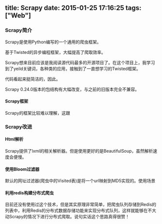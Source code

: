 title: Scrapy
date: 2015-01-25 17:16:25
tags: ["Web"]
---

### Scrapy简介

Scrapy是使用Python编写的一个通用的爬虫框架。

基于Twisted的异步编程框架，大幅提高了爬取效率。

Scrapy想来目前应该是我阅读源代码最多的开源项目了。在这个项目上，我学习到了yeild关键词，各种类的应用，接触到了一直想学习的Twisted框架。

代码看起来挺简洁的，因此。

Scrapy 0.24.0版本的包结构有大幅改变，与之前的旧版本完全不兼容。

#### Scrapy框架

Scrapy的框架比较难以理解，这跟

### Scrapy改进

#### Html解析

Scrapy提供了lxml的相关解析器。但是使用更好的是BeautifulSoup，虽然解析速度会便慢。

#### 使用Bloom过滤器

默认的网址过滤器(爬虫中的Visited表)是将一个url映射到MD5实现的。使用场景

#### 利用redis构建分布式爬虫

目前还没有使用过这个技术，但是其实原理非常简单，把爬虫队列存储到Redis的列表中，利用Redis的分布式数据存储功能来实现分布式队列，这样就能够在不大动Scrapy的情况下进行分布式爬取。说句实话这个思路真得很赞！

